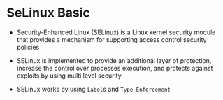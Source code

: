# SeLinux Basic

- Security-Enhanced Linux (SELinux) is a Linux kernel security module that provides a mechanism for supporting access control security policies
 
- SELinux is implemented to provide an additional layer of protection, increase the control over processes execution, and protects against exploits by using multi level security.

- SELinux works by using `Label`s and `Type Enforcement`

